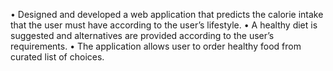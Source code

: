 •	Designed and developed a web application that predicts the calorie intake that the user must have	according to the user’s lifestyle.
•	A healthy diet is suggested and alternatives are provided according to the user’s requirements.
•	The application allows user to order healthy food from curated list of choices.
